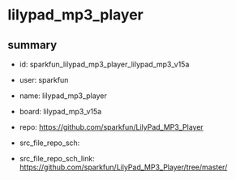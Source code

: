 # lilypad_mp3_player
 
## summary 
* id: sparkfun_lilypad_mp3_player_lilypad_mp3_v15a
* user: sparkfun
* name: lilypad_mp3_player
* board: lilypad_mp3_v15a
* repo: https://github.com/sparkfun/LilyPad_MP3_Player



* src_file_repo_sch: 
* src_file_repo_sch_link: https://github.com/sparkfun/LilyPad_MP3_Player/tree/master/






